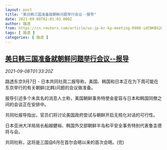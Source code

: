 ```yaml
---
layout: post
title: "美日韩三国准备就朝鲜问题举行会议--报导"
date: 2021-09-08T02:01:03.000Z
author: 路透
from: https://cn.reuters.com/article/us-jp-kr-kp-meeting-0908-idCNKBS2G403F
tags: [ 路透 ]
categories: [ 路透 ]
---
```

<!--1631066463000-->
[美日韩三国准备就朝鲜问题举行会议--报导](https://cn.reuters.com/article/us-jp-kr-kp-meeting-0908-idCNKBS2G403F)
------

<div>
<div><i>2021-09-08T01:33:20Z</i></div><p>路透东京9月7日 - 日本共同社周二报导称，美国、韩国和日本正在为下周可能在东京举行的有关朝鲜(北韩)问题的会议做准备。</p><p>报导引述多个未具名的消息人士称，美国朝鲜事务特使金星容与日本和韩国同僚之间的会谈正在安排中。</p><p>共同社报导指出，官员们将讨论美国政府尝试与朝鲜开启无核化对话的可行性。</p><p>日本亚洲大洋局局长船越健裕、韩国外交部朝鲜半岛和平安全事务特别代表鲁圭德将与会。</p><p>共同社称，这将是三国自6月在首尔会晤以来的首次会晤。(完)</p>
</div>
